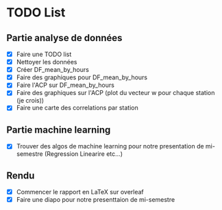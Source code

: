 # TODO List

## Partie analyse de données 

- [x] Faire une TODO list
- [x] Nettoyer les données
- [x] Créer DF_mean_by_hours
- [x] Faire des graphiques pour DF_mean_by_hours
- [x] Faire l'ACP sur DF_mean_by_hours
- [x] Faire des graphiques sur l'ACP (plot du vecteur w pour chaque station (je crois))
- [x] Faire une carte des correlations par station

## Partie machine learning

- [x] Trouver des algos de machine learning pour notre presentation de mi-semestre (Regression Linearire etc...)

## Rendu

- [x] Commencer le rapport en LaTeX sur overleaf
- [x] Faire une diapo pour notre presenttaion de mi-semestre
